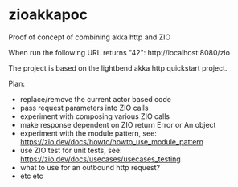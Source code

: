 # zioakkapoc
Proof of concept of combining akka http and ZIO

When run the following URL returns "42":
http://localhost:8080/zio

The project is based on the lightbend akka http quickstart project.

Plan:
- replace/remove the current actor based code
- pass request parameters into ZIO calls
- experiment with composing various ZIO calls
- make response dependent on ZIO return Error or An object
- experiment with the module pattern, see: https://zio.dev/docs/howto/howto_use_module_pattern
- use ZIO test for unit tests, see: https://zio.dev/docs/usecases/usecases_testing
- what to use for an outbound http request?
- etc etc